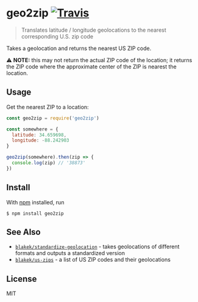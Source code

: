 # geo2zip [![Travis](https://img.shields.io/travis/blakek/geo2zip/master.svg)](https://travis-ci.org/blakek/geo2zip)

> Translates latitude / longitude geolocations to the nearest corresponding U.S. zip code

Takes a geolocation and returns the nearest US ZIP code.

⚠️ **NOTE:** this may not return the actual ZIP code of the location; it returns the ZIP code where the approximate center of the ZIP is nearest the location.

## Usage

Get the nearest ZIP to a location:

```js
const geo2zip = require('geo2zip')

const somewhere = {
  latitude: 34.659698,
  longitude: -88.242903
}

geo2zip(somewhere).then(zip => {
  console.log(zip) // '38873'
})
```

## Install

With [npm](https://npmjs.org/) installed, run

```
$ npm install geo2zip
```

## See Also

  * [`blakek/standardize-geolocation`](https://github.com/blakek/standardize-geolocation) - takes geolocations of different formats and outputs a standardized version
  * [`blakek/us-zips`](https://github.com/blakek/us-zips) - a list of US ZIP codes and their geolocations

## License

MIT
